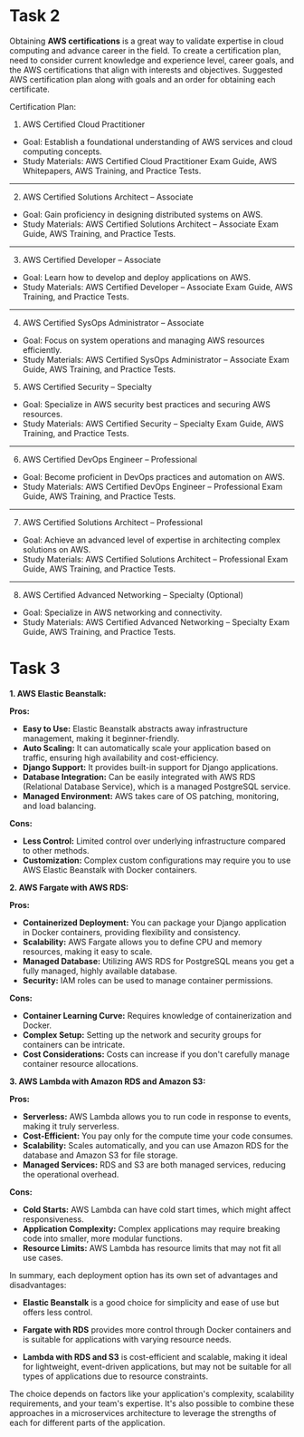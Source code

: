 # Task 2
Obtaining **AWS certifications** is a great way to validate expertise in cloud computing and advance career in the field. To create a certification plan, need to consider current knowledge and experience level, career goals, and the AWS certifications that align with interests and objectives. Suggested AWS certification plan along with goals and an order for obtaining each certificate.

Certification Plan:
1. AWS Certified Cloud Practitioner
- Goal: Establish a foundational understanding of AWS services and cloud computing concepts.
- Study Materials: AWS Certified Cloud Practitioner Exam Guide, AWS Whitepapers, AWS Training, and Practice Tests.
---------------------
2. AWS Certified Solutions Architect – Associate
- Goal: Gain proficiency in designing distributed systems on AWS.
- Study Materials: AWS Certified Solutions Architect – Associate Exam Guide, AWS Training, and Practice Tests.
------------------------------
3. AWS Certified Developer – Associate
- Goal: Learn how to develop and deploy applications on AWS.
- Study Materials: AWS Certified Developer – Associate Exam Guide, AWS Training, and Practice Tests.
------------------------------
4. AWS Certified SysOps Administrator – Associate
- Goal: Focus on system operations and managing AWS resources efficiently.
- Study Materials: AWS Certified SysOps Administrator – Associate Exam Guide, AWS Training, and Practice Tests.

5. AWS Certified Security – Specialty
- Goal: Specialize in AWS security best practices and securing AWS resources.
- Study Materials: AWS Certified Security – Specialty Exam Guide, AWS Training, and Practice Tests.
------------------------------
6. AWS Certified DevOps Engineer – Professional
- Goal: Become proficient in DevOps practices and automation on AWS.
- Study Materials: AWS Certified DevOps Engineer – Professional Exam Guide, AWS Training, and Practice Tests.
------------------------------
7. AWS Certified Solutions Architect – Professional
- Goal: Achieve an advanced level of expertise in architecting complex solutions on AWS.
- Study Materials: AWS Certified Solutions Architect – Professional Exam Guide, AWS Training, and Practice Tests.
------------------------------
8. AWS Certified Advanced Networking – Specialty (Optional)
- Goal: Specialize in AWS networking and connectivity.
- Study Materials: AWS Certified Advanced Networking – Specialty Exam Guide, AWS Training, and Practice Tests.


# Task 3
 
**1. AWS Elastic Beanstalk:**

**Pros:**
- **Easy to Use:** Elastic Beanstalk abstracts away infrastructure management, making it beginner-friendly.
- **Auto Scaling:** It can automatically scale your application based on traffic, ensuring high availability and cost-efficiency.
- **Django Support:** It provides built-in support for Django applications.
- **Database Integration:** Can be easily integrated with AWS RDS (Relational Database Service), which is a managed PostgreSQL service.
- **Managed Environment:** AWS takes care of OS patching, monitoring, and load balancing.

**Cons:**
- **Less Control:** Limited control over underlying infrastructure compared to other methods.
- **Customization:** Complex custom configurations may require you to use AWS Elastic Beanstalk with Docker containers.

**2. AWS Fargate with AWS RDS:**

**Pros:**
- **Containerized Deployment:** You can package your Django application in Docker containers, providing flexibility and consistency.
- **Scalability:** AWS Fargate allows you to define CPU and memory resources, making it easy to scale.
- **Managed Database:** Utilizing AWS RDS for PostgreSQL means you get a fully managed, highly available database.
- **Security:** IAM roles can be used to manage container permissions.

**Cons:**
- **Container Learning Curve:** Requires knowledge of containerization and Docker.
- **Complex Setup:** Setting up the network and security groups for containers can be intricate.
- **Cost Considerations:** Costs can increase if you don't carefully manage container resource allocations.

**3. AWS Lambda with Amazon RDS and Amazon S3:**

**Pros:**
- **Serverless:** AWS Lambda allows you to run code in response to events, making it truly serverless.
- **Cost-Efficient:** You pay only for the compute time your code consumes.
- **Scalability:** Scales automatically, and you can use Amazon RDS for the database and Amazon S3 for file storage.
- **Managed Services:** RDS and S3 are both managed services, reducing the operational overhead.

**Cons:**
- **Cold Starts:** AWS Lambda can have cold start times, which might affect responsiveness.
- **Application Complexity:** Complex applications may require breaking code into smaller, more modular functions.
- **Resource Limits:** AWS Lambda has resource limits that may not fit all use cases.

In summary, each deployment option has its own set of advantages and disadvantages:

- **Elastic Beanstalk** is a good choice for simplicity and ease of use but offers less control.

- **Fargate with RDS** provides more control through Docker containers and is suitable for applications with varying resource needs.

- **Lambda with RDS and S3** is cost-efficient and scalable, making it ideal for lightweight, event-driven applications, but may not be suitable for all types of applications due to resource constraints.

The choice depends on factors like your application's complexity, scalability requirements, and your team's expertise. It's also possible to combine these approaches in a microservices architecture to leverage the strengths of each for different parts of the application.
